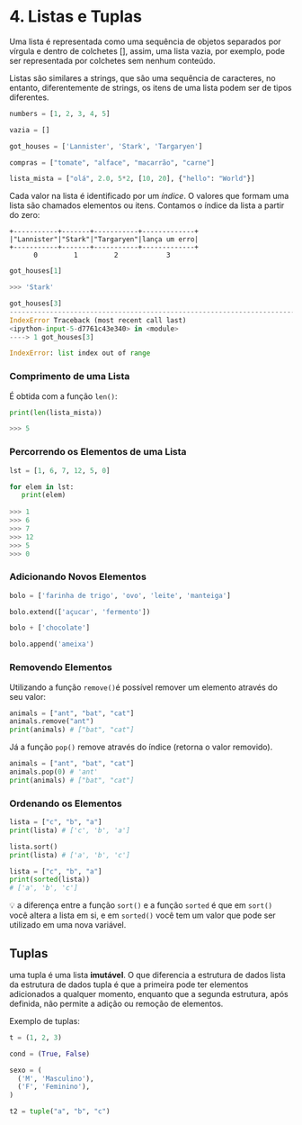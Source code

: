 # 4. Listas e Tuplas

Uma lista é representada como uma sequência de objetos separados por vírgula e dentro de colchetes [], assim, uma lista vazia, por exemplo, pode ser representada por colchetes sem nenhum conteúdo.

Listas são similares a strings, que são uma sequência de caracteres, no entanto, diferentemente de strings, os itens de uma lista podem ser de tipos diferentes.

```python
numbers = [1, 2, 3, 4, 5]

vazia = []

got_houses = ['Lannister', 'Stark', 'Targaryen']

compras = ["tomate", "alface", "macarrão", "carne"]

lista_mista = ["olá", 2.0, 5*2, [10, 20], {"hello": "World"}]
```

Cada valor na lista é identificado por um *índice*. O valores que formam uma lista são chamados elementos ou itens.  Contamos o índice da lista a partir do zero:

```
+-----------+-------+-----------+-------------+
|"Lannister"|"Stark"|"Targaryen"|lança um erro|
+-----------+-------+-----------+-------------+
      0         1         2            3         
```

```python
got_houses[1]

>>> 'Stark'

got_houses[3]
-----------------------------------------------------------------------
IndexError Traceback (most recent call last)
<ipython-input-5-d7761c43e340> in <module>
----> 1 got_houses[3]

IndexError: list index out of range
```

### Comprimento de uma Lista

É obtida com a função `len()`:

```python
print(len(lista_mista))

>>> 5
```

### Percorrendo os Elementos de uma Lista

```python
lst = [1, 6, 7, 12, 5, 0]

for elem in lst:
   print(elem)
   
>>> 1
>>> 6
>>> 7
>>> 12
>>> 5
>>> 0
```

### Adicionando Novos Elementos

```python
bolo = ['farinha de trigo', 'ovo', 'leite', 'manteiga']

bolo.extend(['açucar', 'fermento'])

bolo + ['chocolate']

bolo.append('ameixa')
```

### Removendo Elementos

Utilizando a função `remove()`é possível remover um elemento através do seu valor:

```python
animals = ["ant", "bat", "cat"]
animals.remove("ant")
print(animals) # ["bat", "cat"]
```

Já a função `pop()` remove através do índice (retorna o valor removido).

```python
animals = ["ant", "bat", "cat"]
animals.pop(0) # 'ant'
print(animals) # ["bat", "cat"]
```

### Ordenando os Elementos

```python
lista = ["c", "b", "a"]
print(lista) # ['c', 'b', 'a']

lista.sort()
print(lista) # ['a', 'b', 'c']
```

```python
lista = ["c", "b", "a"]
print(sorted(lista))
# ['a', 'b', 'c']
```

💡 a diferença entre a função `sort()` e a função `sorted` é que em `sort()` você altera a lista em si, e em `sorted()` você tem um valor que pode ser utilizado em uma nova variável.

## Tuplas

uma tupla é uma lista **imutável**. O que diferencia a estrutura de dados lista da estrutura de dados tupla é que a primeira pode ter elementos adicionados a qualquer momento, enquanto que a segunda estrutura, após definida, não permite a adição ou remoção de elementos.

Exemplo de tuplas:

```python
t = (1, 2, 3)

cond = (True, False)

sexo = (
  ('M', 'Masculino'),
  ('F', 'Feminino'),
)

t2 = tuple("a", "b", "c")
```





